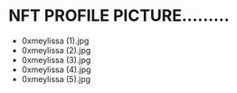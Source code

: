 # NFT PROFILE PICTURE.........
- 0xmeylissa (1).jpg
- 0xmeylissa (2).jpg
- 0xmeylissa (3).jpg
- 0xmeylissa (4).jpg
- 0xmeylissa (5).jpg
